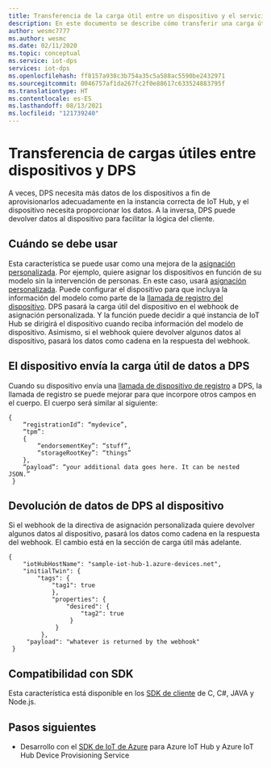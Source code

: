```yaml
---
title: Transferencia de la carga útil entre un dispositivo y el servicio Azure Device Provisioning
description: En este documento se describe cómo transferir una carga útil entre el dispositivo y el servicio Device Provisioning (DPS).
author: wesmc7777
ms.author: wesmc
ms.date: 02/11/2020
ms.topic: conceptual
ms.service: iot-dps
services: iot-dps
ms.openlocfilehash: ff8157a938c3b754a35c5a588ac5590be2432971
ms.sourcegitcommit: 0046757af1da267fc2f0e88617c633524883795f
ms.translationtype: HT
ms.contentlocale: es-ES
ms.lasthandoff: 08/13/2021
ms.locfileid: "121739240"
---
```

# <a name="how-to-transfer-payloads-between-devices-and-dps"></a>Transferencia de cargas útiles entre dispositivos y DPS
A veces, DPS necesita más datos de los dispositivos a fin de aprovisionarlos adecuadamente en la instancia correcta de IoT Hub, y el dispositivo necesita proporcionar los datos. A la inversa, DPS puede devolver datos al dispositivo para facilitar la lógica del cliente. 

## <a name="when-to-use-it"></a>Cuándo se debe usar
Esta característica se puede usar como una mejora de la [asignación personalizada](./how-to-use-custom-allocation-policies.md). Por ejemplo, quiere asignar los dispositivos en función de su modelo sin la intervención de personas. En este caso, usará [asignación personalizada](./how-to-use-custom-allocation-policies.md). Puede configurar el dispositivo para que incluya la información del modelo como parte de la [llamada de registro del dispositivo](/rest/api/iot-dps/device/runtime-registration/register-device). DPS pasará la carga útil del dispositivo en el webhook de asignación personalizada. Y la función puede decidir a qué instancia de IoT Hub se dirigirá el dispositivo cuando reciba información del modelo de dispositivo. Asimismo, si el webhook quiere devolver algunos datos al dispositivo, pasará los datos como cadena en la respuesta del webhook.  

## <a name="device-sends-data-payload-to-dps"></a>El dispositivo envía la carga útil de datos a DPS
Cuando su dispositivo envía una [llamada de dispositivo de registro](/rest/api/iot-dps/device/runtime-registration/register-device) a DPS, la llamada de registro se puede mejorar para que incorpore otros campos en el cuerpo. El cuerpo será similar al siguiente: 
   ```
   { 
       “registrationId”: “mydevice”, 
       “tpm”:                
       { 
           “endorsementKey”: “stuff”, 
           “storageRootKey”: “things” 
       }, 
       “payload”: “your additional data goes here. It can be nested JSON.” 
    } 
   ```

## <a name="dps-returns-data-to-the-device"></a>Devolución de datos de DPS al dispositivo
Si el webhook de la directiva de asignación personalizada quiere devolver algunos datos al dispositivo, pasará los datos como cadena en la respuesta del webhook. El cambio está en la sección de carga útil más adelante. 
   ```
   { 
       "iotHubHostName": "sample-iot-hub-1.azure-devices.net", 
       "initialTwin": { 
           "tags": { 
               "tag1": true 
               }, 
               "properties": { 
                   "desired": { 
                       "tag2": true 
                    } 
                } 
            }, 
        "payload": "whatever is returned by the webhook" 
    } 
   ```

## <a name="sdk-support"></a>Compatibilidad con SDK
Esta característica está disponible en los [SDK de cliente](./index.yml) de C, C#, JAVA y Node.js.  

## <a name="next-steps"></a>Pasos siguientes
* Desarrollo con el [SDK de IoT de Azure]( https://github.com/Azure/azure-iot-sdks) para Azure IoT Hub y Azure IoT Hub Device Provisioning Service
